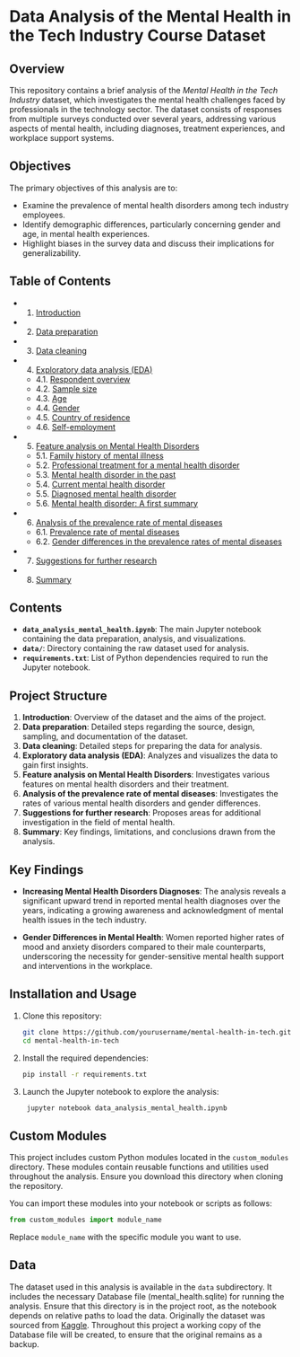 # Data Analysis of the Mental Health in the Tech Industry Course Dataset

## Overview

This repository contains a brief analysis of the *Mental Health in the Tech Industry* dataset, which investigates the mental health challenges faced by professionals in the technology sector. The dataset consists of responses from multiple surveys conducted over several years, addressing various aspects of mental health, including diagnoses, treatment experiences, and workplace support systems. 

## Objectives

The primary objectives of this analysis are to:
- Examine the prevalence of mental health disorders among tech industry employees.
- Identify demographic differences, particularly concerning gender and age, in mental health experiences.
- Highlight biases in the survey data and discuss their implications for generalizability.

## Table of Contents 

- 1. [Introduction](#introduction)    
- 2. [Data preparation](#data-preparation)    
- 3. [Data cleaning](#data-cleaning)      
- 4. [Exploratory data analysis (EDA)](#exploratory-data-analysis-eda)    
  - 4.1. [Respondent overview](#respondent-overview)    
  - 4.2. [Sample size](#sample-size)    
  - 4.3. [Age](#age)    
  - 4.4. [Gender](#gender)    
  - 4.5. [Country of residence](#country-of-residence)    
  - 4.6. [Self-employment](#self-employment)    
- 5. [Feature analysis on Mental Health Disorders](#feature-analysis-on-mental-health-disorders)    
  - 5.1. [Family history of mental illness](#family-history-of-mental-illness)    
  - 5.2. [Professional treatment for a mental health disorder](#professional-treatment-for-a-mental-health-disorder)    
  - 5.3. [Mental health disorder in the past](#mental-health-disorder-in-the-past)    
  - 5.4. [Current mental health disorder](#current-mental-health-disorder)    
  - 5.5. [Diagnosed mental health disorder](#diagnosed-mental-health-disorder)    
  - 5.6. [Mental health disorder: A first summary](#mental-health-disorder-a-first-summary)    
- 6. [Analysis of the prevalence rate of mental diseases](#analysis-of-the-prevalence-rate-of-mental-diseases)    
  - 6.1. [Prevalence rate of mental diseases](#prevalence-rate-of-mental-diseases)    
  - 6.2. [Gender differences in the prevalence rates of mental diseases](#gender-differences-in-the-prevalence-rates-of-mental-diseases)    
- 7. [Suggestions for further research](#suggestions-for-further-research)    
- 8. [Summary](#summary)    

## Contents

- **`data_analysis_mental_health.ipynb`**: The main Jupyter notebook containing the data preparation, analysis, and visualizations.
- **`data/`**: Directory containing the raw dataset used for analysis.
- **`requirements.txt`**: List of Python dependencies required to run the Jupyter notebook.

## Project Structure

1. **Introduction**: Overview of the dataset and the aims of the project.
2. **Data preparation**: Detailed steps regarding the source, design, sampling, and documentation of the dataset.
3. **Data cleaning**: Detailed steps for preparing the data for analysis.
4. **Exploratory data analysis (EDA)**: Analyzes and visualizes the data to gain first insights.
5. **Feature analysis on Mental Health Disorders**: Investigates various features on mental health disorders and their treatment.
6. **Analysis of the prevalence rate of mental diseases**: Investigates the rates of various mental health disorders and gender differences.
7. **Suggestions for further research**: Proposes areas for additional investigation in the field of mental health.
8. **Summary**: Key findings, limitations, and conclusions drawn from the analysis.
 
## Key Findings

- **Increasing Mental Health Disorders Diagnoses**: The analysis reveals a significant upward trend in reported mental health diagnoses over the years, indicating a growing awareness and acknowledgment of mental health issues in the tech industry.

- **Gender Differences in Mental Health**: Women reported higher rates of mood and anxiety disorders compared to their male counterparts, underscoring the necessity for gender-sensitive mental health support and interventions in the workplace.

## Installation and Usage

1. Clone this repository:
   ```bash
   git clone https://github.com/yourusername/mental-health-in-tech.git
   cd mental-health-in-tech

2. Install the required dependencies:
   ```bash
   pip install -r requirements.txt

3. Launch the Jupyter notebook to explore the analysis:
   ```bash
    jupyter notebook data_analysis_mental_health.ipynb

## Custom Modules

This project includes custom Python modules located in the `custom_modules` directory. These modules contain reusable functions and utilities used throughout the analysis. Ensure you download this directory when cloning the repository.

You can import these modules into your notebook or scripts as follows:

```python
from custom_modules import module_name
```

Replace `module_name` with the specific module you want to use.

## Data

The dataset used in this analysis is available in the `data` subdirectory. It includes the necessary Database file (mental_health.sqlite) for running the analysis. Ensure that this directory is in the project root, as the notebook depends on relative paths to load the data. Originally the dataset was sourced from [Kaggle](https://www.kaggle.com/anth7310/mental-health-in-the-tech-industry). Throughout this project a working copy of the Database file will be created, to ensure that the original remains as a backup.
 